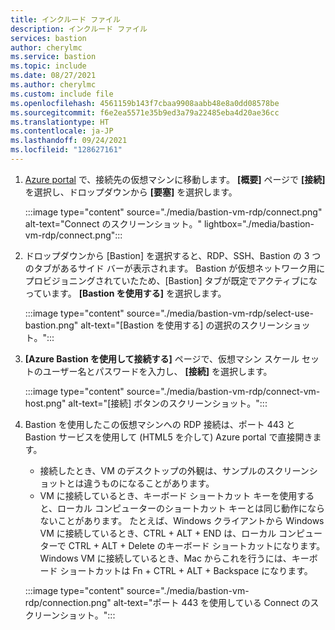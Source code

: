 ```yaml
---
title: インクルード ファイル
description: インクルード ファイル
services: bastion
author: cherylmc
ms.service: bastion
ms.topic: include
ms.date: 08/27/2021
ms.author: cherylmc
ms.custom: include file
ms.openlocfilehash: 4561159b143f7cbaa9908aabb48e8a0dd08578be
ms.sourcegitcommit: f6e2ea5571e35b9ed3a79a22485eba4d20ae36cc
ms.translationtype: HT
ms.contentlocale: ja-JP
ms.lasthandoff: 09/24/2021
ms.locfileid: "128627161"
---
```

1. [Azure portal](https://portal.azure.com) で、接続先の仮想マシンに移動します。 **[概要]** ページで **[接続]** を選択し、ドロップダウンから **[要塞]** を選択します。

   :::image type="content" source="./media/bastion-vm-rdp/connect.png" alt-text="Connect のスクリーンショット。" lightbox="./media/bastion-vm-rdp/connect.png":::

1. ドロップダウンから [Bastion] を選択すると、RDP、SSH、Bastion の 3 つのタブがあるサイド バーが表示されます。 Bastion が仮想ネットワーク用にプロビジョニングされていたため、[Bastion] タブが既定でアクティブになっています。 **[Bastion を使用する]** を選択します。

   :::image type="content" source="./media/bastion-vm-rdp/select-use-bastion.png" alt-text="[Bastion を使用する] の選択のスクリーンショット。":::

1. **[Azure Bastion を使用して接続する]** ページで、仮想マシン スケール セットのユーザー名とパスワードを入力し、 **[接続]** を選択します。

   :::image type="content" source="./media/bastion-vm-rdp/connect-vm-host.png" alt-text="[接続] ボタンのスクリーンショット。":::

1. Bastion を使用したこの仮想マシンへの RDP 接続は、ポート 443 と Bastion サービスを使用して (HTML5 を介して) Azure portal で直接開きます。 

   * 接続したとき、VM のデスクトップの外観は、サンプルのスクリーンショットとは違うものになることがあります。 
   * VM に接続しているとき、キーボード ショートカット キーを使用すると、ローカル コンピューターのショートカット キーとは同じ動作にならないことがあります。 たとえば、Windows クライアントから Windows VM に接続しているとき、CTRL + ALT + END は、ローカル コンピューターで CTRL + ALT + Delete のキーボード ショートカットになります。 Windows VM に接続しているとき、Mac からこれを行うには、キーボード ショートカットは Fn + CTRL + ALT + Backspace になります。

   :::image type="content" source="./media/bastion-vm-rdp/connection.png" alt-text="ポート 443 を使用している Connect のスクリーンショット。":::
